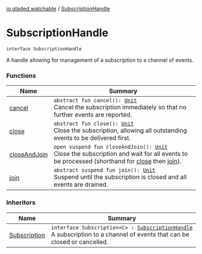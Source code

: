 [io.gladed.watchable](../index.md) / [SubscriptionHandle](./index.md)

# SubscriptionHandle

`interface SubscriptionHandle`

A handle allowing for management of a subscription to a channel of events.

### Functions

| Name | Summary |
|---|---|
| [cancel](cancel.md) | `abstract fun cancel(): `[`Unit`](https://kotlinlang.org/api/latest/jvm/stdlib/kotlin/-unit/index.html)<br>Cancel the subscription immediately so that no further events are reported. |
| [close](close.md) | `abstract fun close(): `[`Unit`](https://kotlinlang.org/api/latest/jvm/stdlib/kotlin/-unit/index.html)<br>Close the subscription, allowing all outstanding events to be delivered first. |
| [closeAndJoin](close-and-join.md) | `open suspend fun closeAndJoin(): `[`Unit`](https://kotlinlang.org/api/latest/jvm/stdlib/kotlin/-unit/index.html)<br>Close the subscription and wait for all events to be processed (shorthand for [close](close.md) then [join](join.md)). |
| [join](join.md) | `abstract suspend fun join(): `[`Unit`](https://kotlinlang.org/api/latest/jvm/stdlib/kotlin/-unit/index.html)<br>Suspend until the subscription is closed and all events are drained. |

### Inheritors

| Name | Summary |
|---|---|
| [Subscription](../-subscription/index.md) | `interface Subscription<C> : `[`SubscriptionHandle`](./index.md)<br>A subscription to a channel of events that can be closed or cancelled. |
